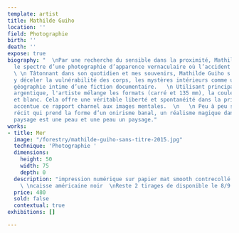 ```yaml
---
template: artist
title: Mathilde Guiho
location: ''
field: Photographie
birth: ''
death: ''
expose: true
biography: "  \nPar une recherche du sensible dans la proximité, Mathilde Guiho déploie
  le spectre d’une photographie d’apparence vernaculaire où l’accident trouve sa place.
  \ \n Tâtonnant dans son quotidien et mes souvenirs, Mathilde Guiho s’applique à
  y déceler la vulnérabilité des corps, les mystères intérieurs comme une trace, une
  géographie intime d’une fiction documentaire.   \n Utilisant principalement du matériel
  argentique, l'artiste mélange les formats (carré et 135 mm), la couleur et le noir
  et blanc. Cela offre une véritable liberté et spontanéité dans la prise de vue et
  accentue ce rapport charnel aux images mentales.  \n   \n Peu à peu se dessine un
  récit qui prend la forme d’un onirisme banal, un réalisme magique dans lequel un
  paysage est une peau et une peau un paysage."
works:
- title: Mer
  image: "/forestry/mathilde-guiho-sans-titre-2015.jpg"
  technique: 'Photographie '
  dimensions:
    height: 50
    width: 75
    depth: 0
  description: "impression numérique sur papier mat smooth contrecollé sur dibond
    \ \ncaisse américaine noir  \nReste 2 tirages de disponible le 8/9 et 9/9"
  price: 480
  sold: false
  contextual: true
exhibitions: []

---
```


